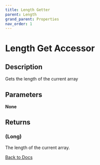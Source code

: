 ```yaml
---
title: Length Getter
parent: Length
grand_parent: Properties
nav_order: 1
---
```


# Length Get Accessor

## Description
Gets the length of the current array
## Parameters
**None**
## Returns
### (Long) 
The length of the current array.

[Back to Docs](https://senipah.github.io/VBA-Better-Array/)